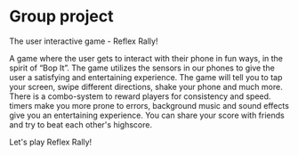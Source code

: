 # Group project #

The user interactive game -  Reflex Rally! 

A game where the user gets to interact with their phone in fun ways, 
in the spirit of “Bop It”. 
The game utilizes the sensors in our phones to give the user a satisfying and entertaining experience. 
The game will tell you to tap your screen, swipe different directions, 
shake your phone and much more. There is a combo-system to reward players for consistency and speed. 
timers make you more prone to errors, background music and sound effects give you an entertaining experience. 
You can share your score with friends and try to beat each other's highscore.

Let's play Reflex Rally!
